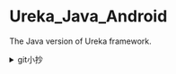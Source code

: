 # Ureka_Java_Android
The Java version of Ureka framework.

<details><summary>git小抄</summary>
1. 一開始先記得checkout自己所在branch, 一定要跳回main再新創branch
```git branch <new_branch_name>```
2. 切換到新創的那個branch
```git checkout <new_branch_name>```
3. 才create new project寫new code
4. push到新的branch
```git add .```
```git commit -m 'description'```
```git push -u <new_branch_name>```
5. 在github遠端庫上pull request, merge自己的branch到main後在本地端切回main
```git pull```
6. 重複step 1-5

### 其他指令
* ```git branch``` 看現在有哪些branch
* ```git status``` 看現在有trace哪些file
* ```git branch -d branch_name``` 刪除branch